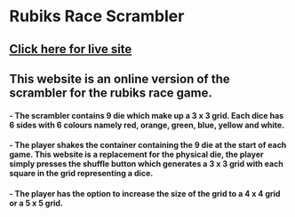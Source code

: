 # Rubiks Race Scrambler

## [Click here for live site](https://johnny-morgan.github.io/rubiks-race-scrambler/)

## This website is an online version of the scrambler for the rubiks race game.

#### - The scrambler contains 9 die which make up a 3 x 3 grid. Each dice has 6 sides with 6 colours namely red, orange, green, blue, yellow and white.

#### - The player shakes the container containing the 9 die at the start of each game. This website is a replacement for the physical die, the player simply presses the shuffle button which generates a 3 x 3 grid with each square in the grid representing a dice.

#### - The player has the option to increase the size of the grid to a 4 x 4 grid or a 5 x 5 grid.
